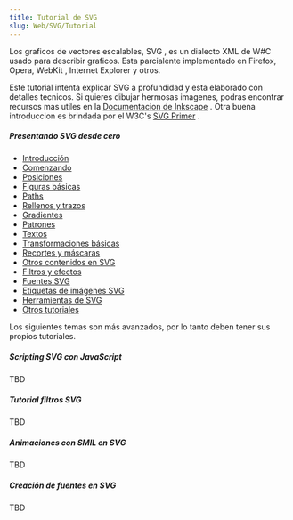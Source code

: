 ```yaml
---
title: Tutorial de SVG
slug: Web/SVG/Tutorial
---
```


Los graficos de vectores escalables, SVG , es un dialecto XML de W#C usado para describir graficos. Esta parcialente implementado en Firefox, Opera, WebKit , Internet Explorer y otros.

Este tutorial intenta explicar SVG a profundidad y esta elaborado con detalles tecnicos. Si quieres dibujar hermosas imagenes, podras encontrar recursos mas utiles en la [Documentacion de Inkscape](https://inkscape.org/en/learn/) . Otra buena introduccion es brindada por el W3C's [SVG Primer](http://www.w3.org/Graphics/SVG/IG/resources/svgprimer.html) .

##### Presentando SVG desde cero

- [Introducción](/en-US/SVG/Tutorial/Introduction)
- [Comenzando](/en-US/SVG/Tutorial/Getting_Started)
- [Posiciones](/en-US/SVG/Tutorial/Positions)
- [Figuras básicas](/en-US/SVG/Tutorial/Basic_Shapes)
- [Paths](/en-US/SVG/Tutorial/Paths)
- [Rellenos y trazos](/en-US/SVG/Tutorial/Fills_and_Strokes)
- [Gradientes](/en-US/SVG/Tutorial/Gradients)
- [Patrones](/en-US/SVG/Tutorial/Patterns)
- [Textos](/en-US/SVG/Tutorial/Texts)
- [Transformaciones básicas](/en-US/SVG/Tutorial/Basic_Transformations)
- [Recortes y máscaras](/en-US/SVG/Tutorial/Clipping_and_masking)
- [Otros contenidos en SVG](/en-US/SVG/Tutorial/Other_content_in_SVG)
- [Filtros y efectos](/en-US/SVG/Tutorial/Filter_effects)
- [Fuentes SVG](/en-US/SVG/Tutorial/SVG_fonts)
- [Etiquetas de imágenes SVG](/en-US/SVG/Tutorial/SVG_Image_Tag)
- [Herramientas de SVG](/en-US/SVG/Tutorial/Tools_for_SVG)
- [Otros tutoriales](/es/docs/Web/SVG/Tutorial/Other_content_in_SVG)

Los siguientes temas son más avanzados, por lo tanto deben tener sus propios tutoriales.

##### Scripting SVG con JavaScript

TBD

##### Tutorial filtros SVG

TBD

##### Animaciones con SMIL en SVG

TBD

##### Creación de fuentes en SVG

TBD
